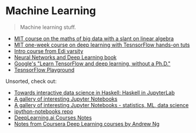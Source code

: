 Machine Learning
================
> Machine learning stuff.

* [MIT course on the maths of big data with a slant on linear algebra][d4m]
* [MIT one-week course on deep learning with TesnsorFlow hands-on tuts][mit-6.S191]
* [Intro course from Edi varsity][iaml]
* [Neural Networks and Deep Learning book][nndl]
* [Google's "Learn TensorFlow and deep learning, without a Ph.D."][google-learn-tf]
* [TesnsorFlow Playground][tf-playground]

Unsorted, check out:

* [Towards interactive data science in Haskell: Haskell in JupyterLab][co-1]
* [A gallery of interesting Jupyter Notebooks][co-2]
* [A gallery of interesting Jupyter Notebooks - statistics, ML,
   data science][co-3]
* [ipython-notebooks repo][co-4]
* [DeepLearning.ai Courses Notes][co-5]
* [Notes from Coursera Deep Learning courses by Andrew Ng][co-6]




[co-1]: https://www.tweag.io/posts/2019-01-23-jupyterlab-ihaskell.html
[co-2]: https://github.com/jupyter/jupyter/wiki/A-gallery-of-interesting-Jupyter-Notebooks
[co-3]: https://github.com/jupyter/jupyter/wiki/A-gallery-of-interesting-Jupyter-Notebooks#statistics-machine-learning-and-data-science
[co-4]: https://github.com/jdwittenauer/ipython-notebooks
[co-5]: https://github.com/mbadry1/DeepLearning.ai-Summary
[co-6]: https://www.slideshare.net/TessFerrandez/notes-from-coursera-deep-learning-courses-by-andrew-ng

[d4m]: ./mit.d4m-signal-proc-on-dbs/README.md
[google-learn-tf]: https://cloud.google.com/blog/products/gcp/learn-tensorflow-and-deep-learning-without-a-phd
[iaml]: ./edi.intro-applied-ml/README.md
[mit-6.S191]: ./mit.intro-to-deep-learning/README.md
[nndl]: http://neuralnetworksanddeeplearning.com/
[tf-playground]: http://playground.tensorflow.org
